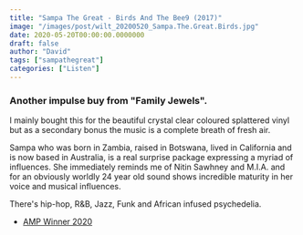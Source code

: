 ```yaml
---
title: "Sampa The Great - Birds And The Bee9 (2017)"
image: "/images/post/wilt_20200520_Sampa.The.Great.Birds.jpg"
date: 2020-05-20T00:00:00.0000000
draft: false
author: "David"
tags: ["sampathegreat"]
categories: ["Listen"]
---
```

### Another impulse buy from "Family Jewels".   
  
I mainly bought this for the beautiful crystal clear coloured splattered vinyl but as a secondary bonus the music is a complete breath of fresh air.   
  
Sampa who was born in Zambia, raised in Botswana, lived in California and is now based in Australia, is a real surprise package expressing a myriad of influences.  She immediately reminds me of Nitin Sawhney and M.I.A. and for an obviously worldly 24 year old sound shows incredible maturity in her voice and musical influences.    
  
There's hip-hop, R&B, Jazz, Funk and African infused psychedelia.   

-  [AMP Winner 2020](https://www.smh.com.au/culture/music/amp-winner-sampa-the-great-creates-history-20200305-p547ab.html)